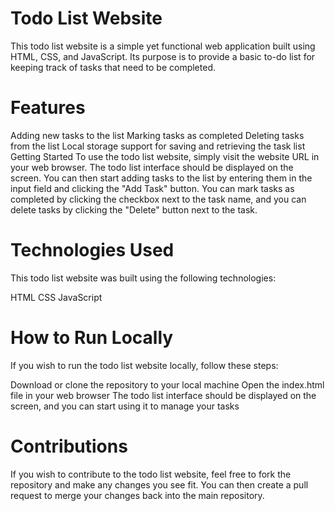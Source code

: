 
# Todo List Website
This todo list website is a simple yet functional web application built using HTML, CSS, and JavaScript. Its purpose is to provide a basic to-do list for keeping track of tasks that need to be completed.

# Features
Adding new tasks to the list
Marking tasks as completed
Deleting tasks from the list
Local storage support for saving and retrieving the task list
Getting Started
To use the todo list website, simply visit the website URL in your web browser. The todo list interface should be displayed on the screen. You can then start adding tasks to the list by entering them in the input field and clicking the "Add Task" button. You can mark tasks as completed by clicking the checkbox next to the task name, and you can delete tasks by clicking the "Delete" button next to the task.

# Technologies Used
This todo list website was built using the following technologies:

HTML
CSS
JavaScript
# How to Run Locally
If you wish to run the todo list website locally, follow these steps:

Download or clone the repository to your local machine
Open the index.html file in your web browser
The todo list interface should be displayed on the screen, and you can start using it to manage your tasks
# Contributions
If you wish to contribute to the todo list website, feel free to fork the repository and make any changes you see fit. You can then create a pull request to merge your changes back into the main repository.
